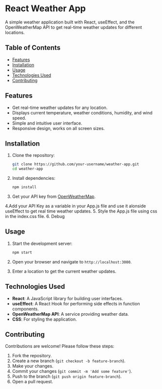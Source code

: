 # React Weather App

A simple weather application built with React, useEffect, and the OpenWeatherMap API to get real-time weather updates for different locations.

## Table of Contents
- [Features](#features)
- [Installation](#installation)
- [Usage](#usage)
- [Technologies Used](#technologies-used)
- [Contributing](#contributing)


## Features

- Get real-time weather updates for any location.
- Displays current temperature, weather conditions, humidity, and wind speed.
- Simple and intuitive user interface.
- Responsive design, works on all screen sizes.

## Installation

1. Clone the repository:
    ```bash
    git clone https://github.com/your-username/weather-app.git
    cd weather-app
    ```

2. Install dependencies:
    ```bash
    npm install
    ```

3. Get your API key from [OpenWeatherMap](https://home.openweathermap.org/api_keys).

4.Add your API Key as a variable in your App.js file and use it alonside useEffect to get real time weather updates.
5. Style the App.js file using css in the index.css file.
6. Debug
    
## Usage

1. Start the development server:
    ```bash
    npm start
    ```

2. Open your browser and navigate to `http://localhost:3000`.

3. Enter a location to get the current weather updates.

## Technologies Used

- **React**: A JavaScript library for building user interfaces.
- **useEffect**: A React Hook for performing side effects in function components.
- **OpenWeatherMap API**: A service providing weather data.
- **CSS**: For styling the application.

## Contributing

Contributions are welcome! Please follow these steps:

1. Fork the repository.
2. Create a new branch (`git checkout -b feature-branch`).
3. Make your changes.
4. Commit your changes (`git commit -m 'Add some feature'`).
5. Push to the branch (`git push origin feature-branch`).
6. Open a pull request.
